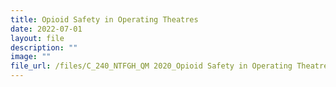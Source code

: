 ```yaml
---
title: Opioid Safety in Operating Theatres
date: 2022-07-01
layout: file
description: ""
image: ""
file_url: /files/C_240_NTFGH_QM 2020_Opioid Safety in Operating Theatres.pdf
---
```

